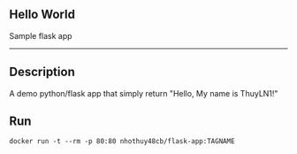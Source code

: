 ## Hello World

Sample flask app

<hr>

## Description

A demo python/flask app that simply return "Hello, My name is ThuyLN1!"

## Run

`docker run -t --rm -p 80:80 nhothuy48cb/flask-app:TAGNAME`
